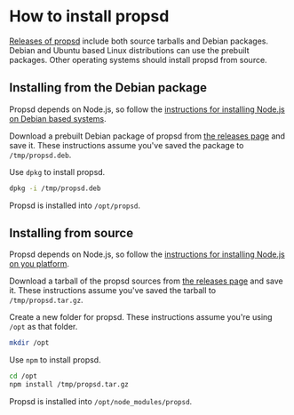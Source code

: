 # How to install propsd #

[Releases of propsd][releases] include both source tarballs and Debian
packages. Debian and Ubuntu based Linux distributions can use the prebuilt
packages. Other operating systems should install propsd from source.

## Installing from the Debian package ##

Propsd depends on Node.js, so follow the [instructions for installing Node.js
on Debian based systems][node-debian].

Download a prebuilt Debian package of propsd from [the releases page][releases]
and save it. These instructions assume you've saved the package to
`/tmp/propsd.deb`.

Use `dpkg` to install propsd.

~~~bash
dpkg -i /tmp/propsd.deb
~~~

Propsd is installed into `/opt/propsd`.

## Installing from source ##

Propsd depends on Node.js, so follow the [instructions for installing Node.js
on you platform][node-source].

Download a tarball of the propsd sources from [the releases page][releases] and
save it. These instructions assume you've saved the tarball to
`/tmp/propsd.tar.gz`.

Create a new folder for propsd. These instructions assume you're using
`/opt` as that folder.

~~~bash
mkdir /opt
~~~

Use `npm` to install propsd.

~~~bash
cd /opt
npm install /tmp/propsd.tar.gz
~~~

Propsd is installed into `/opt/node_modules/propsd`.

[releases]: https://github.com/rapid7/propsd/releases
[node-debian]: https://nodejs.org/en/download/package-manager/#debian-and-ubuntu-based-linux-distributions
[node-source]: https://nodejs.org/en/download/
